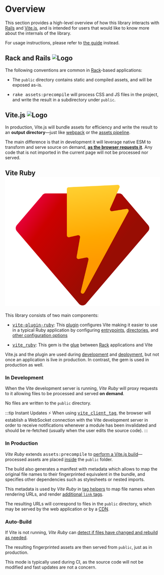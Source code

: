 [vite ruby]: /
[vite_ruby]: https://github.com/ElMassimo/vite_ruby/tree/main/vite_ruby
[vite-plugin-ruby]: https://github.com/ElMassimo/vite_ruby/tree/main/vite-plugin-ruby
[rails]: https://rubyonrails.org/
[webpack]: https://webpack.js.org/
[webpacker]: https://github.com/rails/webpacker
[vite.js]: https://vitejs.dev/
[guide]: /guide/
[why vite]: https://vitejs.dev/guide/why.html#slow-server-start
[assets pipeline]: https://github.com/rails/sprockets/blob/master/guides/how_sprockets_works.md
[plugin]: https://vitejs.dev/guide/using-plugins.html
[Rack]: https://github.com/rack/rack
[entrypoints]: /guide/development.html#entrypoints-⤵%EF%B8%8F
[deployment]: /guide/deployment
[preload]: /guide/rails.html#smart-output-✨
[autobuild]: /guide/development.html#auto-build-🤖
[publicDir]: /config/#publicdir
[publicOutputDir]: /config/#publicoutputdir
[tag helpers]: /guide/development.html#tag-helpers-🏷
[commands]: /guide/development.html#cli-commands-⌨%EF%B8%8F
[development]: /guide/development
[assetHost]: /config/#assethost
[vite_client_tag]: /guide/rails.html#enabling-hot-module-reload-🔥

# Overview

This section provides a high-level overview of how this library interacts with
[Rails] and [Vite.js], and is intended for users that would like to know more
about the internals of the library.

For usage instructions, please refer to [the guide][guide] instead.

## Rack and Rails <img class="logo" src="https://rubyonrails.org/favicon.ico" alt="Logo"/>

The following conventions are common in [Rack]-based applications:

  - The `public` directory contains static and compiled assets, and will be exposed as-is.

  - <kbd>rake assets:precompile</kbd> will process CSS and JS files in the project, and write the result in a subdirectory under `public`.

## Vite.js <img class="logo" src="https://vitejs.dev/logo.svg" alt="Logo"/>

In production, Vite.js will bundle assets for efficiency and write the result to an **output directory**—just like [webpack] or the [assets pipeline].

The main difference is that in development it will leverage native ESM to transform
and serve source on demand, [**as the browser requests it**][why vite]. Any code
that is not imported in the current page will not be processed nor served.


## Vite Ruby <img class="logo" src="/logo.svg" alt="Logo"/>

This library consists of two main components:

  - <kbd>[vite-plugin-ruby]</kbd>: This [plugin] configures Vite making it easier to use in a typical Ruby application by configuring [entrypoints], [directories][publicDir], and [other configuration options][assetHost]

  - <kbd>[vite_ruby]</kbd>: This gem is the [glue][tag helpers] between [Rack] applications and Vite

Vite.js and the plugin are used during [development] and [deployment],
but not once an application is live in production. In contrast, the gem is used in production as well.

### In Development

When the Vite development server is running, _Vite Ruby_ will proxy requests to it
allowing files to be processed and served **on demand**.

No files are written to the `public` directory.

:::tip Instant Updates ⚡️
When using <kbd>[vite_client_tag]</kbd>, the browser will establish
a WebSocket connection with the Vite development server in order to
receive notifications whenever a module has been invalidated and should be
re-fetched (usually when the user edits the source code).
:::

### In Production

_Vite Ruby_ extends <kbd>assets:precompile</kbd> to [perform a Vite.js build][deployment]— processed assets are placed [inside][publicOutputDir] the `public` folder.

The build also generates a manifest with metadata which allows to
map the original file names to their fingerprinted equivalent in the bundle, and
specifies other dependencies such as stylesheets or nested imports.

This metadata is used by _Vite Ruby_ in [tag helpers] to map file names when rendering URLs, and render [additional `link` tags][preload].

The resulting URLs will correspond to files in the `public` directory, which may
be served by the web application or by a [CDN][deployment].

### Auto-Build

If Vite is not running, _Vite Ruby_ can [detect if files have changed and rebuild as needed][autobuild].

The resulting fingerprinted assets are then served from `public`, just as in production.

This mode is typically used during CI, as the source code will not be modified
and fast updates are not a concern.
